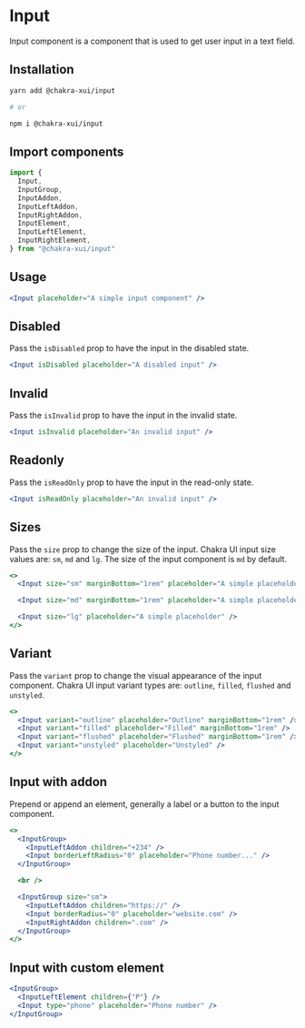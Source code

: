 # Input

Input component is a component that is used to get user input in a text field.

## Installation

```sh
yarn add @chakra-xui/input

# or

npm i @chakra-xui/input
```

## Import components

```jsx
import {
  Input,
  InputGroup,
  InputAddon,
  InputLeftAddon,
  InputRightAddon,
  InputElement,
  InputLeftElement,
  InputRightElement,
} from "@chakra-xui/input"
```

## Usage

```jsx
<Input placeholder="A simple input component" />
```

## Disabled

Pass the `isDisabled` prop to have the input in the disabled state.

```jsx
<Input isDisabled placeholder="A disabled input" />
```

## Invalid

Pass the `isInvalid` prop to have the input in the invalid state.

```jsx
<Input isInvalid placeholder="An invalid input" />
```

## Readonly

Pass the `isReadOnly` prop to have the input in the read-only state.

```jsx
<Input isReadOnly placeholder="An invalid input" />
```

## Sizes

Pass the `size` prop to change the size of the input. Chakra UI input size
values are: `sm`, `md` and `lg`. The size of the input component is `md` by
default.

```jsx
<>
  <Input size="sm" marginBottom="1rem" placeholder="A simple placeholder" />

  <Input size="md" marginBottom="1rem" placeholder="A simple placeholder" />

  <Input size="lg" placeholder="A simple placeholder" />
</>
```

## Variant

Pass the `variant` prop to change the visual appearance of the input component.
Chakra UI input variant types are: `outline`, `filled`, `flushed` and
`unstyled`.

```jsx
<>
  <Input variant="outline" placeholder="Outline" marginBottom="1rem" />
  <Input variant="filled" placeholder="Filled" marginBottom="1rem" />
  <Input variant="flushed" placeholder="Flushed" marginBottom="1rem" />
  <Input variant="unstyled" placeholder="Unstyled" />
</>
```

## Input with addon

Prepend or append an element, generally a label or a button to the input
component.

```jsx
<>
  <InputGroup>
    <InputLeftAddon children="+234" />
    <Input borderLeftRadius="0" placeholder="Phone number..." />
  </InputGroup>

  <br />

  <InputGroup size="sm">
    <InputLeftAddon children="https://" />
    <Input borderRadius="0" placeholder="website.com" />
    <InputRightAddon children=".com" />
  </InputGroup>
</>
```

## Input with custom element

```jsx
<InputGroup>
  <InputLeftElement children={"P"} />
  <Input type="phone" placeholder="Phone number" />
</InputGroup>
```
